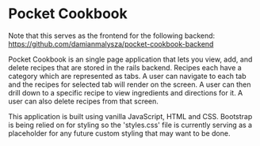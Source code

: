 # Pocket Cookbook

Note that this serves as the frontend for the following backend: https://github.com/damianmalysza/pocket-cookbook-backend

Pocket Cookbook is an single page application that lets you view, add, and delete recipes that are stored in the rails backend. Recipes each have a category which are represented as tabs. A user can navigate to each tab and the recipes for selected tab will render on the screen. A user can then drill down to a specific recipe to view ingredients and directions for it. A user can also delete recipes from that screen.

This application is built using vanilla JavaScript, HTML and CSS. Bootstrap is being relied on for styling so the 'styles.css' file is currently serving as a placeholder for any future custom styling that may want to be done. 